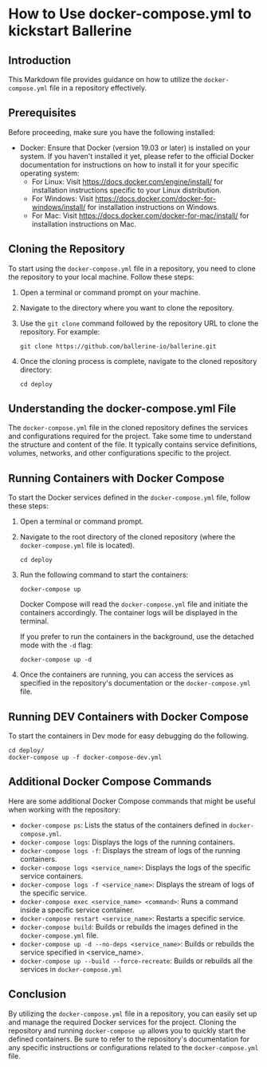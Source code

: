 # How to Use docker-compose.yml to kickstart Ballerine

## Introduction

This Markdown file provides guidance on how to utilize the `docker-compose.yml` file in a repository effectively.

## Prerequisites

Before proceeding, make sure you have the following installed:

- Docker: Ensure that Docker (version 19.03 or later) is installed on your system. If you haven't installed it yet, please refer to the official Docker documentation for instructions on how to install it for your specific operating system:
  - For Linux: Visit https://docs.docker.com/engine/install/ for installation instructions specific to your Linux distribution.
  - For Windows: Visit https://docs.docker.com/docker-for-windows/install/ for installation instructions on Windows.
  - For Mac: Visit https://docs.docker.com/docker-for-mac/install/ for installation instructions on Mac.

## Cloning the Repository

To start using the `docker-compose.yml` file in a repository, you need to clone the repository to your local machine. Follow these steps:

1. Open a terminal or command prompt on your machine.

2. Navigate to the directory where you want to clone the repository.

3. Use the `git clone` command followed by the repository URL to clone the repository. For example:

   ```shell
   git clone https://github.com/ballerine-io/ballerine.git
   ```

4. Once the cloning process is complete, navigate to the cloned repository directory:

   ```shell
   cd deploy
   ```

## Understanding the docker-compose.yml File

The `docker-compose.yml` file in the cloned repository defines the services and configurations required for the project. Take some time to understand the structure and content of the file. It typically contains service definitions, volumes, networks, and other configurations specific to the project.

## Running Containers with Docker Compose

To start the Docker services defined in the `docker-compose.yml` file, follow these steps:

1. Open a terminal or command prompt.

2. Navigate to the root directory of the cloned repository (where the `docker-compose.yml` file is located).

   ```shell
   cd deploy
   ```

3. Run the following command to start the containers:

   ```shell
   docker-compose up
   ```

   Docker Compose will read the `docker-compose.yml` file and initiate the containers accordingly. The container logs will be displayed in the terminal.

   If you prefer to run the containers in the background, use the detached mode with the `-d` flag:

   ```shell
   docker-compose up -d
   ```

4. Once the containers are running, you can access the services as specified in the repository's documentation or the `docker-compose.yml` file.

## Running DEV Containers with Docker Compose

To start the containers in Dev mode for easy debugging do the following.

   ```shell
   cd deploy/
   docker-compose up -f docker-compose-dev.yml
   ```

## Additional Docker Compose Commands

Here are some additional Docker Compose commands that might be useful when working with the repository:

- `docker-compose ps`: Lists the status of the containers defined in `docker-compose.yml`.
- `docker-compose logs`: Displays the logs of the running containers.
- `docker-compose logs -f`: Displays the stream of logs of the running containers.
- `docker-compose logs <service_name>`: Displays the logs of the specific service containers.
- `docker-compose logs -f <service_name>`: Displays the stream of logs of the specific service.
- `docker-compose exec <service_name> <command>`: Runs a command inside a specific service container.
- `docker-compose restart <service_name>`: Restarts a specific service.
- `docker-compose build`: Builds or rebuilds the images defined in the `docker-compose.yml` file.
- `docker-compose up -d --no-deps <service_name>`: Builds or rebuilds the service specified in <service_name>.
- `docker-compose up --build --force-recreate`: Builds or rebuilds all the services in `docker-compose.yml`

## Conclusion

By utilizing the `docker-compose.yml` file in a repository, you can easily set up and manage the required Docker services for the project. Cloning the repository and running `docker-compose up` allows you to quickly start the defined containers. Be sure to refer to the repository's documentation for any specific instructions or configurations related to the `docker-compose.yml` file.